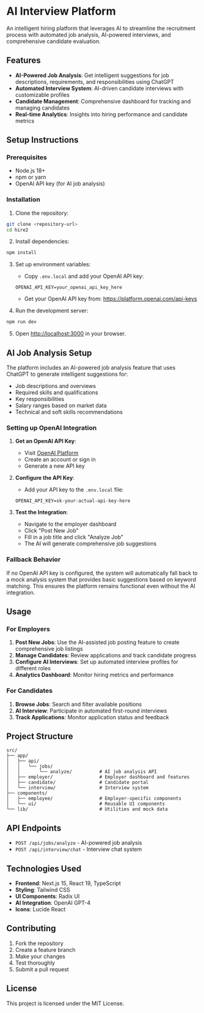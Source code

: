 # AI Interview Platform

An intelligent hiring platform that leverages AI to streamline the recruitment process with automated job analysis, AI-powered interviews, and comprehensive candidate evaluation.

## Features

- **AI-Powered Job Analysis**: Get intelligent suggestions for job descriptions, requirements, and responsibilities using ChatGPT
- **Automated Interview System**: AI-driven candidate interviews with customizable profiles
- **Candidate Management**: Comprehensive dashboard for tracking and managing candidates
- **Real-time Analytics**: Insights into hiring performance and candidate metrics

## Setup Instructions

### Prerequisites

- Node.js 18+ 
- npm or yarn
- OpenAI API key (for AI job analysis)

### Installation

1. Clone the repository:
```bash
git clone <repository-url>
cd hire2
```

2. Install dependencies:
```bash
npm install
```

3. Set up environment variables:
   - Copy `.env.local` and add your OpenAI API key:
   ```
   OPENAI_API_KEY=your_openai_api_key_here
   ```
   - Get your OpenAI API key from: https://platform.openai.com/api-keys

4. Run the development server:
```bash
npm run dev
```

5. Open [http://localhost:3000](http://localhost:3000) in your browser.

## AI Job Analysis Setup

The platform includes an AI-powered job analysis feature that uses ChatGPT to generate intelligent suggestions for:

- Job descriptions and overviews
- Required skills and qualifications
- Key responsibilities
- Salary ranges based on market data
- Technical and soft skills recommendations

### Setting up OpenAI Integration

1. **Get an OpenAI API Key**:
   - Visit [OpenAI Platform](https://platform.openai.com/api-keys)
   - Create an account or sign in
   - Generate a new API key

2. **Configure the API Key**:
   - Add your API key to the `.env.local` file:
   ```
   OPENAI_API_KEY=sk-your-actual-api-key-here
   ```

3. **Test the Integration**:
   - Navigate to the employer dashboard
   - Click "Post New Job"
   - Fill in a job title and click "Analyze Job"
   - The AI will generate comprehensive job suggestions

### Fallback Behavior

If no OpenAI API key is configured, the system will automatically fall back to a mock analysis system that provides basic suggestions based on keyword matching. This ensures the platform remains functional even without the AI integration.

## Usage

### For Employers

1. **Post New Jobs**: Use the AI-assisted job posting feature to create comprehensive job listings
2. **Manage Candidates**: Review applications and track candidate progress
3. **Configure AI Interviews**: Set up automated interview profiles for different roles
4. **Analytics Dashboard**: Monitor hiring metrics and performance

### For Candidates

1. **Browse Jobs**: Search and filter available positions
2. **AI Interview**: Participate in automated first-round interviews
3. **Track Applications**: Monitor application status and feedback

## Project Structure

```
src/
├── app/
│   ├── api/
│   │   └── jobs/
│   │       └── analyze/          # AI job analysis API
│   ├── employer/                 # Employer dashboard and features
│   ├── candidate/                # Candidate portal
│   └── interview/                # Interview system
├── components/
│   ├── employee/                 # Employer-specific components
│   └── ui/                       # Reusable UI components
└── lib/                          # Utilities and mock data
```

## API Endpoints

- `POST /api/jobs/analyze` - AI-powered job analysis
- `POST /api/interview/chat` - Interview chat system

## Technologies Used

- **Frontend**: Next.js 15, React 19, TypeScript
- **Styling**: Tailwind CSS
- **UI Components**: Radix UI
- **AI Integration**: OpenAI GPT-4
- **Icons**: Lucide React

## Contributing

1. Fork the repository
2. Create a feature branch
3. Make your changes
4. Test thoroughly
5. Submit a pull request

## License

This project is licensed under the MIT License.
